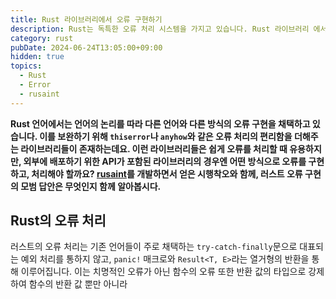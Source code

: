 ```yaml
---
title: Rust 라이브러리에서 오류 구현하기
description: Rust는 독특한 오류 처리 시스템을 가지고 있습니다. Rust 라이브러리 에서는 어떤 방식으로 오류를 설계해야 할까요? rusaint를 만들면서 배운 Rust 라이브러리 오류 구현의 Best practice를 알아봅니다.
category: rust
pubDate: 2024-06-24T13:05:00+09:00
hidden: true
topics:
  - Rust
  - Error
  - rusaint
---
```


**Rust 언어에서는 언어의 논리를 따라 다른 언어와 다른 방식의 오류 구현을 채택하고 있습니다. 이를 보완하기 위해 `thiserror`나 `anyhow`와 같은 오류 처리의 편리함을 더해주는 라이브러리들이 존재하는데요. 이런 라이브러리들은 쉽게 오류를 처리할 때 유용하지만, 외부에 배포하기 위한 API가 포함된 라이브러리의 경우엔 어떤 방식으로 오류를 구현하고, 처리해야 할까요? [rusaint](https://github.com/eatsteak/rusaint)를 개발하면서 얻은 시행착오와 함께, 러스트 오류 구현의 모범 답안은 무엇인지 함께 알아봅시다.**

## Rust의 오류 처리
러스트의 오류 처리는 기존 언어들이 주로 채택하는 `try-catch-finally`문으로 대표되는 예외 처리를 통하지 않고, `panic!` 매크로와 `Result<T, E>`라는 열거형의 반환을 통해 이루어집니다. 이는 치명적인 오류가 아닌 함수의 오류 또한 반환 값의 타입으로 강제하여 함수의 반환 값 뿐만 아니라 